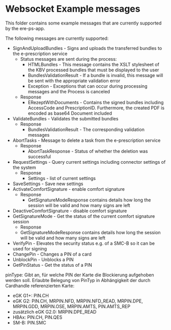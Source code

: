 # Websocket Example messages

This folder contains some example messages that are currently supported by the ere-ps-app.


The following messages are currently supported:

 * SignAndUploadBundles - Signs and uploads the transferred bundles to the e-prescription service
   * Status messages are sent during the process:
     * HTMLBundles - This message contains the XSLT stylesheet of the KBV processed bundles that must be displayed to the user
     * BundlesValidationResult - If a bundle is invalid, this message will be sent with the appropriate validation error
     * Exception - Exceptions that can occur during processing messages and the Process is canceled
   * Response
     * ERezeptWithDocuments - Contains the signed bundles including AccessCode and PrescriptionID. Furthermore, the created PDF is encoded as base64 Document included
 * ValidateBundles - Validates the submitted bundles
   * Response
     * BundlesValidationResult - The corresponding validation messages
 * AbortTasks - Message to delete a task from the e-prescription service
   * Response
     * AbortTaskResponse - Status of whether the deletion was successful
 * RequestSettings - Query current settings including connector settings of the system
   * Response
     * Settings - list of current settings
 * SaveSettings - Save new settings
 * ActivateComfortSignature - enable comfort signature
   * Response
     * GetSignatureModeResponse contains details how long the session will be valid and how many signs are left
 * DeactiveComfortSignature - disable comfort signature
 * GetSignatureMode - Get the status of the current comfort signature session
   * Response
    * GetSignatureModeResponse contains details how long the session will be valid and how many signs are left
 * VerifyPin - Elevates the security status e.g. of a SMC-B so it can be used for signing
 * ChangePin - Changes a PIN of a card
 * UnblockPin - Unblocks a PIN
 * GetPinStatus - Get the status of a PIN

pinType:
Gibt an, für welche PIN der Karte die Blockierung
aufgehoben werden soll.
Erlaubte Belegung von PinTyp in Abhängigkeit der
durch Cardhandle referenzierten Karte:
- eGK G1+: PIN.CH
- eGK G2: PIN.CH, MRPIN.NFD,
MRPIN.NFD_READ,
 MRPIN.DPE, MRPIN.GDD, MRPIN.OSE,
MRPIN.AMTS,
 PIN.AMTS_REP
 - zusätzlich eGK G2.0: MRPIN.DPE_READ
- HBAx: PIN.CH, PIN.QES
- SM-B: PIN.SMC
